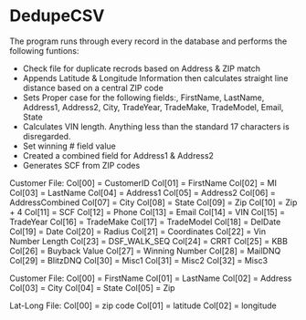 # DedupeCSV

The program runs through every record in the database and performs the following funtions:

- Check file for duplicate recrods based on Address & ZIP match
- Appends Latitude & Longitude Information then calculates straight line distance based on a central ZIP code
- Sets Proper case for the following fields:, FirstName, LastName, Address1, Address2, City, TradeYear, TradeMake, TradeModel, Email, State
- Calculates VIN length. Anything less than the standard 17 characters is disregarded.
- Set winning # field value
- Created a combined field for Address1 & Address2
- Generates SCF from ZIP codes

Customer File:
Col[00] = CustomerID
Col[01] = FirstName
Col[02] = MI
Col[03] = LastName
Col[04] = Address1
Col[05] = Address2
Col[06] = AddressCombined
Col[07] = City
Col[08] = State
Col[09] = Zip
Col[10] = Zip + 4
Col[11] = SCF
Col[12] = Phone
Col[13] = Email
Col[14] = VIN
Col[15] = TradeYear
Col[16] = TradeMake
Col[17] = TradeModel
Col[18] = DelDate
Col[19] = Date
Col[20] = Radius
Col[21] = Coordinates
Col[22] = Vin Number Length
Col[23] = DSF_WALK_SEQ
Col[24] = CRRT
Col[25] = KBB
Col[26] = Buyback Value
Col[27] = Winning Number
Col[28] = MailDNQ
Col[29] = BlitzDNQ
Col[30] = Misc1
Col[31] = Misc2
Col[32] = Misc3

Customer File:
Col[00] = FirstName
Col[01] = LastName
Col[02] = Address
Col[03] = City
Col[04] = State
Col[05] = Zip

Lat-Long File:
Col[00] = zip code
Col[01] = latitude
Col[02] = longitude